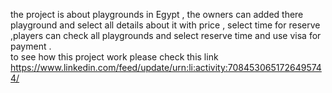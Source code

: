 the project is about playgrounds in Egypt , the owners can added there playground and select all details about it with price , select time for reserve ,players can check all playgrounds and select reserve time and use visa for payment . </br>
to see how this project work please check this link https://www.linkedin.com/feed/update/urn:li:activity:7084530651726495744/


